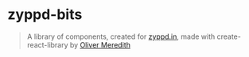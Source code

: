 # zyppd-bits

> A library of components, created for [zyppd.in](https://zyppd.in), made with create-react-library by [Oliver Meredith](https://www.olivermeredith.com) 

